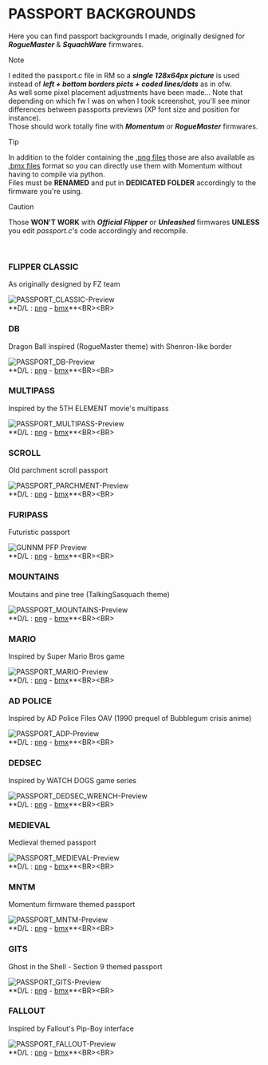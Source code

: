 # PASSPORT BACKGROUNDS

Here you can find passport backgrounds I made, originally designed for ***RogueMaster*** & ***SquachWare*** firmwares.<BR>
> [!NOTE]
> I edited the passport.c file in RM so a <i><b>single 128x64px picture</b></i> is used instead of <i><b>left + bottom borders picts + coded lines/dots</b></i> as in ofw.<BR>
> As well some pixel placement adjustments have been made... Note that depending on which fw I was on when I took screenshot, you'll see minor differences between passports previews (XP font size and position for instance).<BR>
> Those should work totally fine with ***Momentum*** or ***RogueMaster*** firmwares.

> [!TIP]
> In addition to the folder containing the [.png files](https://github.com/Kuronons/FZ_graphics/tree/main/Passport%20background/Passports%20(.png%20files%20-%20128x64px)) those are also available as [.bmx files](https://github.com/Kuronons/FZ_graphics/tree/main/Passport%20background/Passports%20(.bmx%20files%20-%20128x64px)) format so you can directly use them with Momentum without having to compile via python.<BR>
> Files must be **RENAMED** and put in **DEDICATED FOLDER** accordingly to the firmware you're using.

> [!CAUTION]
> Those **WON'T WORK** with ***Official Flipper*** or ***Unleashed*** firmwares **UNLESS** you edit *passport.c*'s code accordingly and recompile.
<BR>

### FLIPPER CLASSIC
As originally designed by FZ team

![PASSPORT_CLASSIC-Preview](https://user-images.githubusercontent.com/110337784/206856907-2d3c398c-aa4d-4259-b27c-c28027fc9606.jpg)<BR>
**D/L : [png](https://github.com/Kuronons/FZ_graphics/blob/main/Passport%20background/Passports%20(.png%20files%20-%20128x64px)/passport_FlipperClassic.png) - [bmx](https://github.com/Kuronons/FZ_graphics/blob/main/Passport%20background/Passports%20(.bmx%20files%20-%20128x64px)/passport_FlipperClassic.bmx)**<BR><BR>

### DB
Dragon Ball inspired (RogueMaster theme) with Shenron-like border
    
![PASSPORT_DB-Preview](https://user-images.githubusercontent.com/110337784/206856922-4d8a8c0e-d2d7-4088-b8c1-d0014975f7db.jpg)<BR>
**D/L : [png](https://github.com/Kuronons/FZ_graphics/blob/main/Passport%20background/Passports%20(.png%20files%20-%20128x64px)/passport_DB.png) - [bmx](https://github.com/Kuronons/FZ_graphics/blob/main/Passport%20background/Passports%20(.bmx%20files%20-%20128x64px)/passport_DB.bmx)**<BR><BR>
    
### MULTIPASS
Inspired by the 5TH ELEMENT movie's multipass
    
![PASSPORT_MULTIPASS-Preview](https://user-images.githubusercontent.com/110337784/206856932-d32bafd1-bf56-4035-8ddd-e9e171e8274c.jpg)<BR>
**D/L : [png](https://github.com/Kuronons/FZ_graphics/blob/main/Passport%20background/Passports%20(.png%20files%20-%20128x64px)/passport_Multipass.png) - [bmx](https://github.com/Kuronons/FZ_graphics/blob/main/Passport%20background/Passports%20(.bmx%20files%20-%20128x64px)/passport_Multipass.bmx)**<BR><BR>
    
### SCROLL
Old parchment scroll passport
    
![PASSPORT_PARCHMENT-Preview](https://user-images.githubusercontent.com/110337784/206856947-1804f73f-4e3d-4a91-a829-9d442af13579.jpg)<BR>
**D/L : [png](https://github.com/Kuronons/FZ_graphics/blob/main/Passport%20background/Passports%20(.png%20files%20-%20128x64px)/passport_Scroll.png) - [bmx](https://github.com/Kuronons/FZ_graphics/blob/main/Passport%20background/Passports%20(.bmx%20files%20-%20128x64px)/passport_Scroll.bmx)**<BR><BR>
    
### FURIPASS
Futuristic passport

![GUNNM PFP Preview](https://github.com/user-attachments/assets/592f7501-616e-4443-ab5b-f78358de20b7)<BR>
**D/L : [png](https://github.com/Kuronons/FZ_graphics/blob/main/Passport%20background/Passports%20(.png%20files%20-%20128x64px)/passport_Furipass.png) - [bmx](https://github.com/Kuronons/FZ_graphics/blob/main/Passport%20background/Passports%20(.bmx%20files%20-%20128x64px)/passport_Furipass.bmx)**<BR><BR>

### MOUNTAINS
Moutains and pine tree (TalkingSasquach theme)
    
![PASSPORT_MOUNTAINS-Preview](https://user-images.githubusercontent.com/110337784/211124799-1849ef22-c5b0-4573-b62c-44f000b82eeb.jpg)<BR>
**D/L : [png](https://github.com/Kuronons/FZ_graphics/blob/main/Passport%20background/Passports%20(.png%20files%20-%20128x64px)/passport_Mountains.png) - [bmx](https://github.com/Kuronons/FZ_graphics/blob/main/Passport%20background/Passports%20(.bmx%20files%20-%20128x64px)/passport_Mountains.bmx)**<BR><BR>

### MARIO
Inspired by Super Mario Bros game
    
![PASSPORT_MARIO-Preview](https://user-images.githubusercontent.com/110337784/210186434-4254d10a-4af8-46a6-b8f8-822f19df0af4.jpg)<BR>
**D/L : [png](https://github.com/Kuronons/FZ_graphics/blob/main/Passport%20background/Passports%20(.png%20files%20-%20128x64px)/passport_Mario.png) - [bmx](https://github.com/Kuronons/FZ_graphics/blob/main/Passport%20background/Passports%20(.bmx%20files%20-%20128x64px)/passport_Mario.bmx)**<BR><BR>

### AD POLICE
Inspired by AD Police Files OAV (1990 prequel of Bubblegum crisis anime)
    
![PASSPORT_ADP-Preview](https://github.com/Kuronons/FZ_graphics/assets/110337784/b48b3ec9-750e-4d69-8478-f0043b7f30b4)<BR>
**D/L : [png](https://github.com/Kuronons/FZ_graphics/blob/main/Passport%20background/Passports%20(.png%20files%20-%20128x64px)/passport_AD-Police.png) - [bmx](https://github.com/Kuronons/FZ_graphics/blob/main/Passport%20background/Passports%20(.bmx%20files%20-%20128x64px)/passport_AD-Police.bmx)**<BR><BR>

### DEDSEC
Inspired by WATCH DOGS game series
  
![PASSPORT_DEDSEC_WRENCH-Preview](https://github.com/Kuronons/FZ_graphics/assets/110337784/288d602e-de32-4fb3-b2cd-61f12d35f0dc)<BR>
**D/L : [png](https://github.com/Kuronons/FZ_graphics/blob/main/Passport%20background/Passports%20(.png%20files%20-%20128x64px)/passport_DedSec.png) - [bmx](https://github.com/Kuronons/FZ_graphics/blob/main/Passport%20background/Passports%20(.bmx%20files%20-%20128x64px)/passport_DedSec.bmx)**<BR><BR>

### MEDIEVAL
Medieval themed passport
  
![PASSPORT_MEDIEVAL-Preview](https://github.com/Kuronons/FZ_graphics/assets/110337784/0ff67a77-8729-4ced-b432-c4e5611593bf)<BR>
**D/L : [png](https://github.com/Kuronons/FZ_graphics/blob/main/Passport%20background/Passports%20(.png%20files%20-%20128x64px)/passport_Medieval.png) - [bmx](https://github.com/Kuronons/FZ_graphics/blob/main/Passport%20background/Passports%20(.bmx%20files%20-%20128x64px)/passport_Medieval.bmx)**<BR><BR>

### MNTM
Momentum firmware themed passport

![PASSPORT_MNTM-Preview](https://github.com/Kuronons/FZ_graphics/assets/110337784/664faab0-4451-4b18-bac8-af3eca08288d)<BR>
**D/L : [png](https://github.com/Kuronons/FZ_graphics/blob/main/Passport%20background/Passports%20(.png%20files%20-%20128x64px)/passport_MNTM.png) - [bmx](https://github.com/Kuronons/FZ_graphics/blob/main/Passport%20background/Passports%20(.bmx%20files%20-%20128x64px)/passport_MNTM.bmx)**<BR><BR>

### GITS
Ghost in the Shell - Section 9 themed passport

![PASSPORT_GITS-Preview](https://github.com/Kuronons/FZ_graphics/assets/110337784/c7eb631f-e6e2-4a8e-956d-92e2292165ee)<BR>
**D/L : [png](https://github.com/Kuronons/FZ_graphics/blob/main/Passport%20background/Passports%20(.png%20files%20-%20128x64px)/passport_GITS.png) - [bmx](https://github.com/Kuronons/FZ_graphics/blob/main/Passport%20background/Passports%20(.bmx%20files%20-%20128x64px)/passport_GITS.bmx)**<BR><BR>

### FALLOUT
Inspired by Fallout's Pip-Boy interface

![PASSPORT_FALLOUT-Preview](https://github.com/Kuronons/FZ_graphics/assets/110337784/a48a222d-2cda-40b7-b6fe-9fd7bfaa8f64)<BR>
**D/L : [png](https://github.com/Kuronons/FZ_graphics/blob/main/Passport%20background/Passports%20(.png%20files%20-%20128x64px)/passport_Fallout.png) - [bmx](https://github.com/Kuronons/FZ_graphics/blob/main/Passport%20background/Passports%20(.bmx%20files%20-%20128x64px)/passport_Fallout.bmx)**<BR><BR>

